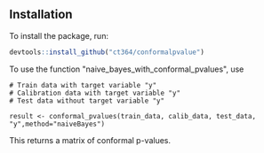 ## Installation

To install the package, run:

```R 
devtools::install_github("ct364/conformalpvalue")
```


To use the function "naive_bayes_with_conformal_pvalues", use
```
# Train data with target variable "y"
# Calibration data with target variable "y"
# Test data without target variable "y"

result <- conformal_pvalues(train_data, calib_data, test_data, "y",method="naiveBayes")

```


This returns a matrix of conformal p-values.
